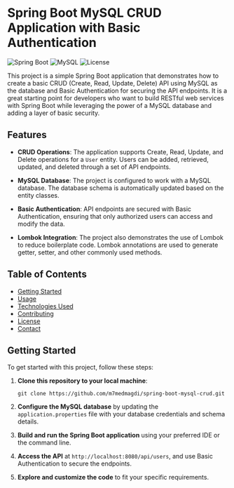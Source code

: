 # Spring Boot MySQL CRUD Application with Basic Authentication

![Spring Boot](https://img.shields.io/badge/Spring%20Boot-2.5.4-brightgreen)
![MySQL](https://img.shields.io/badge/MySQL-8.0.25-blue)
![License](https://img.shields.io/badge/License-MIT-yellow)

This project is a simple Spring Boot application that demonstrates how to create a basic CRUD (Create, Read, Update, Delete) API using MySQL as the database and Basic Authentication for securing the API endpoints. It is a great starting point for developers who want to build RESTful web services with Spring Boot while leveraging the power of a MySQL database and adding a layer of basic security.

## Features

- **CRUD Operations**: The application supports Create, Read, Update, and Delete operations for a `User` entity. Users can be added, retrieved, updated, and deleted through a set of API endpoints.

- **MySQL Database**: The project is configured to work with a MySQL database. The database schema is automatically updated based on the entity classes.

- **Basic Authentication**: API endpoints are secured with Basic Authentication, ensuring that only authorized users can access and modify the data.

- **Lombok Integration**: The project also demonstrates the use of Lombok to reduce boilerplate code. Lombok annotations are used to generate getter, setter, and other commonly used methods.

## Table of Contents

- [Getting Started](#getting-started)
- [Usage](#usage)
- [Technologies Used](#technologies-used)
- [Contributing](#contributing)
- [License](#license)
- [Contact](#contact)

## Getting Started

To get started with this project, follow these steps:

1. **Clone this repository to your local machine**:

    ```shell
    git clone https://github.com/m7medmagdi/spring-boot-mysql-crud.git
    ```

2. **Configure the MySQL database** by updating the `application.properties` file with your database credentials and schema details.

3. **Build and run the Spring Boot application** using your preferred IDE or the command line.

4. **Access the API** at `http://localhost:8080/api/users`, and use Basic Authentication to secure the endpoints.

5. **Explore and customize the code** to fit your specific requirements.
